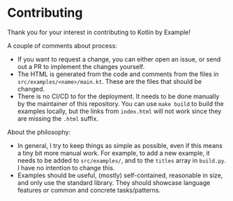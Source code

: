 # Contributing

Thank you for your interest in contributing to Kotlin by Example!

A couple of comments about process:
- If you want to request a change, you can either open an issue, or send out a PR to implement the changes yourself.
- The HTML is generated from the code and comments from the files in `src/examples/<name>/main.kt`. These are the files that should be changed.
- There is no CI/CD to for the deployment. It needs to be done manually by the maintainer of this repository. You can use `make build` to build
  the examples locally, but the links from `index.html` will not work since they are missing the `.html` suffix.

About the philosophy:
- In general, I try to keep things as simple as possible, even if this means a tiny bit more manual work. For example, to add a new example,
  it needs to be added to `src/examples/`, and to the `titles` array in `build.py`. I have no intention to change this.
- Examples should be useful, (mostly) self-contained, reasonable in size, and only use the standard library. They should showcase language features or common and concrete tasks/patterns.
